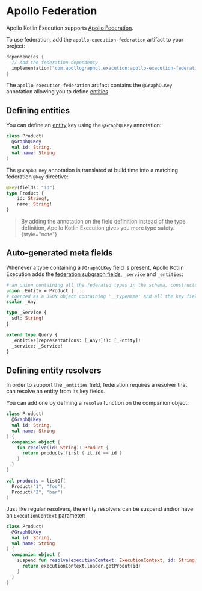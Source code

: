 # Apollo Federation

Apollo Kotlin Execution supports [Apollo Federation](https://www.apollographql.com/federation).

To use federation, add the `apollo-execution-federation` artifact to your project:

```kotlin
dependencies {
  // Add the federation dependency
  implementation("com.apollographql.execution:apollo-execution-federation:%latest_version%")
}
```

The `apollo-execution-federation` artifact contains the `@GraphQLKey` annotation allowing you to define [entities](https://www.apollographql.com/docs/graphos/schema-design/federated-schemas/entities/intro).

## Defining entities

You can define an [entity](https://www.apollographql.com/docs/graphos/schema-design/federated-schemas/entities/intro) key using the `@GraphQLKey` annotation:

```kotlin
class Product(
  @GraphQLKey
  val id: String,
  val name: String
) 
```

The `@GraphQLKey` annotation is translated at build time into a matching federation `@key` directive:

```graphql
@key(fields: "id")
type Product {
    id: String!,
    name: String!
}
```

> By adding the annotation on the field definition instead of the type definition, Apollo Kotlin Execution gives you more type safety.
{style="note"}

## Auto-generated meta fields

Whenever a type containing a `@GraphQLKey` field is present, Apollo Kotlin Execution adds the [federation subgraph fields](https://www.apollographql.com/docs/graphos/reference/federation/subgraph-specific-fields), `_service` and `_entities`:

```graphql
# an union containing all the federated types in the schema, constructed at build time 
union _Entity = Product | ...
# coerced as a JSON object containing '__typename' and all the key fields.
scalar _Any

type _Service {
  sdl: String!
}

extend type Query {
  _entities(representations: [_Any!]!): [_Entity]!
  _service: _Service!
}
```

## Defining entity resolvers

In order to support the `_entities` field, federation requires a resolver that can resolve an entity from its key fields.

You can add one by defining a `resolve` function on the companion object:

```kotlin
class Product(
  @GraphQLKey
  val id: String,
  val name: String
) {
  companion object {
    fun resolve(id: String): Product {
      return products.first { it.id == id }
    }
  }
}

val products = listOf(
  Product("1", "foo"),
  Product("2", "bar")
)
```

Just like regular resolvers, the entity resolvers can be suspend and/or have an `ExecutionContext` parameter:

```kotlin
class Product(
  @GraphQLKey
  val id: String,
  val name: String
) {
  companion object {
    suspend fun resolve(executionContext: ExecutionContext, id: String): Product {
      return executionContext.loader.getProdut(id)
    }
  }
}
```